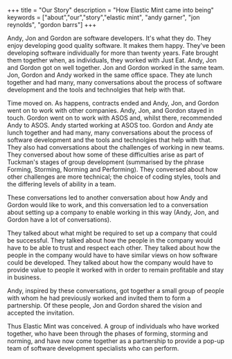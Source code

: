 +++
title =  "Our Story"
description = "How Elastic Mint came into being"
keywords = ["about","our","story","elastic mint", "andy garner", "jon reynolds", "gordon barrs"]
+++

Andy, Jon and Gordon are software developers. It's what they do. They enjoy developing good quality software. It makes them happy.  They've been developing software individually for more than twenty years.  Fate brought them together when, as individuals, they worked with Just Eat. Andy, Jon and Gordon got on well together. Jon and Gordon worked in the same team.  Jon, Gordon and Andy worked in the same office space.  They ate lunch together and had many, many conversations about the process of software development and the tools and technolgies that help with that.

Time moved on. As happens, contracts ended and Andy, Jon, and Gordon went on to work with other companies. Andy, Jon, and Gordon stayed in touch. Gordon went on to work with ASOS and, whilst there,  recommended Andy to ASOS. Andy started working at ASOS too.  Gordon and Andy ate lunch together and had many, many conversations about the process of software development and the tools and technolgies that help with that.  They also had conversations about the challenges of working in new teams. They conversed about how some of these difficulties arise as part of Tuckman's stages of group development (summarised by the phrase Forming, Storming, Norming and Performing). They conversed about how other challenges are more technical; the choice of coding styles, tools and the differing levels of ability in a team.

These conversations led to another conversation about how Andy and Gordon would like to work, and this conversation led to a conversation about setting up a company to enable working in this way (Andy, Jon, and Gordon have a lot of conversations).

They talked about what might be required to set up a company that could be successful. They talked about how the people in the company would have to be able to trust and respect each other. They talked about how the people in the company would have to have similar views on how software could be developed. They talked about how the company would have to provide value to people it worked with in order to remain profitable and stay in business.

Andy, inspired by these conversations, got together a small group of people with whom he had previously worked and invited them to form a partnership.  Of these people, Jon and Gordon shared the vision and accepted the invitation.

Thus Elastic Mint was conceived.  A group of individuals who have worked together, who have been through the phases of forming, storming and norming, and have now come together as a partnership to provide a pop-up team of software development specialists who can perform.

